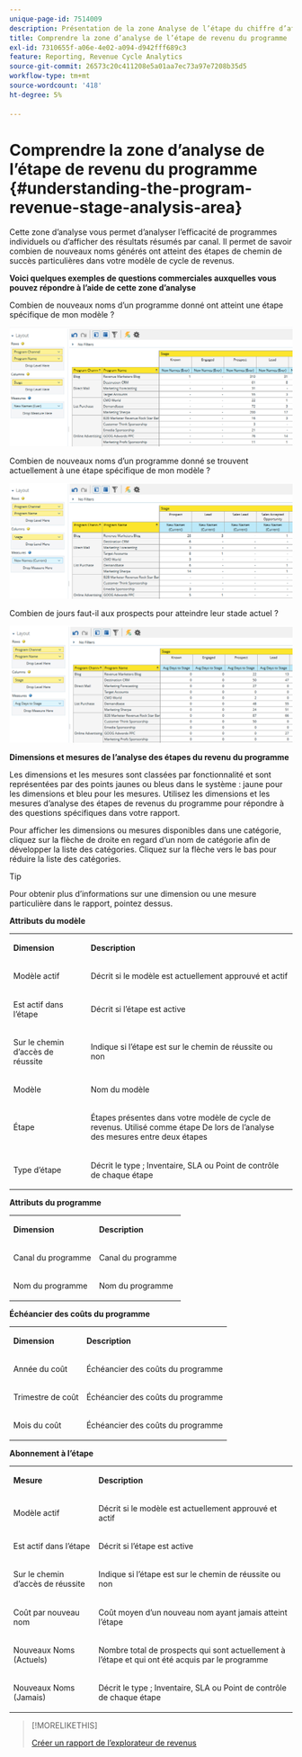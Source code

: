 ```yaml
---
unique-page-id: 7514009
description: Présentation de la zone Analyse de l’étape du chiffre d’affaires du programme - Documents Marketo - Documentation du produit
title: Comprendre la zone d’analyse de l’étape de revenu du programme
exl-id: 7310655f-a06e-4e02-a094-d942fff689c3
feature: Reporting, Revenue Cycle Analytics
source-git-commit: 26573c20c411208e5a01aa7ec73a97e7208b35d5
workflow-type: tm+mt
source-wordcount: '418'
ht-degree: 5%

---
```


# Comprendre la zone d’analyse de l’étape de revenu du programme {#understanding-the-program-revenue-stage-analysis-area}

Cette zone d’analyse vous permet d’analyser l’efficacité de programmes individuels ou d’afficher des résultats résumés par canal. Il permet de savoir combien de nouveaux noms générés ont atteint des étapes de chemin de succès particulières dans votre modèle de cycle de revenus.

**Voici quelques exemples de questions commerciales auxquelles vous pouvez répondre à l’aide de cette zone d’analyse**

Combien de nouveaux noms d’un programme donné ont atteint une étape spécifique de mon modèle ?

![](assets/one-3.png)

Combien de nouveaux noms d’un programme donné se trouvent actuellement à une étape spécifique de mon modèle ?

![](assets/two-3.png)

Combien de jours faut-il aux prospects pour atteindre leur stade actuel ?

![](assets/three-3.png)

**Dimensions et mesures de l’analyse des étapes du revenu du programme**

Les dimensions et les mesures sont classées par fonctionnalité et sont représentées par des points jaunes ou bleus dans le système : jaune pour les dimensions et bleu pour les mesures. Utilisez les dimensions et les mesures d’analyse des étapes de revenus du programme pour répondre à des questions spécifiques dans votre rapport.

Pour afficher les dimensions ou mesures disponibles dans une catégorie, cliquez sur la flèche de droite en regard d’un nom de catégorie afin de développer la liste des catégories. Cliquez sur la flèche vers le bas pour réduire la liste des catégories.

>[!TIP]
>
>Pour obtenir plus d’informations sur une dimension ou une mesure particulière dans le rapport, pointez dessus.

**Attributs du modèle**

<table>
 <tbody>
  <tr>
   <td colspan="1" rowspan="1"><strong>Dimension</strong></td>
   <td colspan="1" rowspan="1"><p><strong>Description</strong></p></td>
  </tr>
  <tr>
   <td colspan="1" rowspan="1"><p>Modèle actif</p></td>
   <td colspan="1" rowspan="1"><p>Décrit si le modèle est actuellement approuvé et actif</p></td>
  </tr>
  <tr>
   <td colspan="1" rowspan="1"><p>Est actif dans l’étape</p></td>
   <td colspan="1" rowspan="1"><p>Décrit si l’étape est active</p></td>
  </tr>
  <tr>
   <td colspan="1" rowspan="1"><p>Sur le chemin d’accès de réussite</p></td>
   <td colspan="1" rowspan="1"><p>Indique si l’étape est sur le chemin de réussite ou non</p></td>
  </tr>
  <tr>
   <td colspan="1" rowspan="1"><p>Modèle</p></td>
   <td colspan="1" rowspan="1"><p>Nom du modèle</p></td>
  </tr>
  <tr>
   <td colspan="1" rowspan="1"><p>Étape</p></td>
   <td colspan="1" rowspan="1"><p>Étapes présentes dans votre modèle de cycle de revenus. Utilisé comme étape De lors de l’analyse des mesures entre deux étapes</p></td>
  </tr>
  <tr>
   <td colspan="1" rowspan="1"><p>Type d’étape</p></td>
   <td colspan="1" rowspan="1"><p>Décrit le type ; Inventaire, SLA ou Point de contrôle de chaque étape</p></td>
  </tr>
 </tbody>
</table>

**Attributs du programme**

<table>
 <tbody>
  <tr>
   <td colspan="1" rowspan="1"><p><strong>Dimension</strong></p></td>
   <td colspan="1" rowspan="1"><p><strong>Description</strong></p></td>
  </tr>
  <tr>
   <td colspan="1" rowspan="1"><p>Canal du programme</p></td>
   <td colspan="1" rowspan="1"><p>Canal du programme</p></td>
  </tr>
  <tr>
   <td colspan="1" rowspan="1"><p>Nom du programme</p></td>
   <td colspan="1" rowspan="1"><p>Nom du programme</p></td>
  </tr>
 </tbody>
</table>

**Échéancier des coûts du programme**

<table>
 <tbody>
  <tr>
   <td colspan="1" rowspan="1"><p><strong>Dimension</strong></p></td>
   <td colspan="1" rowspan="1"><p><strong>Description</strong></p></td>
  </tr>
  <tr>
   <td colspan="1" rowspan="1"><p>Année du coût</p></td>
   <td colspan="1" rowspan="1"><p>Échéancier des coûts du programme</p></td>
  </tr>
  <tr>
   <td colspan="1" rowspan="1"><p>Trimestre de coût</p></td>
   <td colspan="1" rowspan="1"><p>Échéancier des coûts du programme</p></td>
  </tr>
  <tr>
   <td colspan="1" rowspan="1"><p>Mois du coût</p></td>
   <td colspan="1" rowspan="1"><p>Échéancier des coûts du programme</p></td>
  </tr>
 </tbody>
</table>

**Abonnement à l’étape**

<table>
 <tbody>
  <tr>
   <td colspan="1" rowspan="1"><p><strong>Mesure</strong></p></td>
   <td colspan="1" rowspan="1"><p><strong>Description</strong></p></td>
  </tr>
  <tr>
   <td colspan="1" rowspan="1"><p>Modèle actif</p></td>
   <td colspan="1" rowspan="1"><p>Décrit si le modèle est actuellement approuvé et actif</p></td>
  </tr>
  <tr>
   <td colspan="1" rowspan="1"><p>Est actif dans l’étape</p></td>
   <td colspan="1" rowspan="1"><p>Décrit si l’étape est active</p></td>
  </tr>
  <tr>
   <td colspan="1" rowspan="1"><p>Sur le chemin d’accès de réussite</p></td>
   <td colspan="1" rowspan="1"><p>Indique si l’étape est sur le chemin de réussite ou non</p></td>
  </tr>
  <tr>
   <td colspan="1" rowspan="1"><p>Coût par nouveau nom</p></td>
   <td colspan="1" rowspan="1"><p>Coût moyen d’un nouveau nom ayant jamais atteint l’étape</p></td>
  </tr>
  <tr>
   <td colspan="1" rowspan="1"><p>Nouveaux Noms (Actuels)</p></td>
   <td colspan="1" rowspan="1"><p>Nombre total de prospects qui sont actuellement à l’étape et qui ont été acquis par le programme</p></td>
  </tr>
  <tr>
   <td colspan="1" rowspan="1"><p>Nouveaux Noms (Jamais)</p></td>
   <td colspan="1" rowspan="1"><p>Décrit le type ; Inventaire, SLA ou Point de contrôle de chaque étape</p></td>
  </tr>
 </tbody>
</table>

>[!MORELIKETHIS]
>
>[Créer un rapport de l’explorateur de revenus](/help/marketo/product-docs/reporting/revenue-cycle-analytics/revenue-explorer/create-a-revenue-explorer-report.md)
